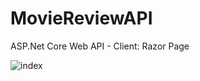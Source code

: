 # MovieReviewAPI
ASP.Net Core Web API - Client: Razor Page

![index](https://user-images.githubusercontent.com/39202933/70865000-5eec8a80-1f26-11ea-96d4-0488852e98d6.gif)
